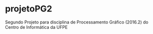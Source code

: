 # projetoPG2
Segundo Projeto para disciplina de Processamento Gráfico (2016.2) do Centro de Informática da UFPE
